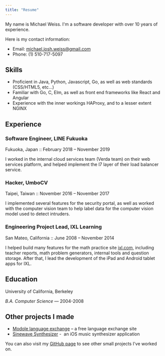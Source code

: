 ```yaml
---
title: "Resume"
---
```


My name is Michael Weiss. I'm a software developer with over 10 years of experience. 

Here is my contact information:

- Email: [michael.josh.weiss@gmail.com](mailto:michael.josh.weiss@gmail.com)
- Phone: (1) 510-717-5097

## Skills

- Proficient in Java, Python, Javascript, Go, as well as web standards (CSS/HTML5, etc...)
- Familiar with Go, C, Elm, as well as front end frameworks like React and Angular
- Experience with the inner workings HAProxy, and to a lesser extent NGINX


## Experience


### Software Engineer, LINE Fukuoka
Fukuoka, Japan :: February 2018 – November 2019

I worked in the internal cloud services team (Verda team) on their web services platform, and helped implement
the l7 layer of their load balancer service. 

### Hacker, UmboCV
Taipei, Taiwan :: November 2016 – November 2017

I implemented several features for the security portal, as well as worked with the computer vision team to
help label data for the computer vision model used to detect intruders.


### Engineering Project Lead, IXL Learning
San Mateo, California :: June 2008 – November 2014

I helped build many features for the math practice site ​[ixl.com](www.ixl.com​), including teacher reports, math problem generators, internal tools and question storage. After that, I lead the development of the iPad and Android tablet apps for IXL.

## Education

University of California, Berkeley

_B.A. Computer Science_ — 2004-2008

## Other projects I made

* [Modole language exchange](https://en.modole.io) – a free language exchange site
* [Sinewave Synthesizer](https://itunes.apple.com/us/app/sinewave-synthesizer/id560920057?mt=8) -​ ​ an i​OS music synthesizer application

You can also visit my [GitHub page](https://github.com/mweiss) to see other small projects I've worked on.